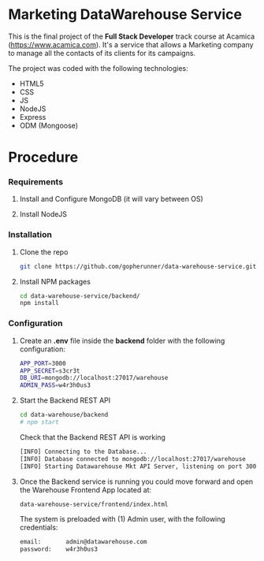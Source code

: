 # Marketing DataWarehouse Service

This is the final project of the **Full Stack Developer** track course at Acamica (https://www.acamica.com). It's a service that allows a Marketing company to manage all the contacts of its clients for its campaigns.

The project was coded with the following technologies:

- HTML5
- CSS
- JS
- NodeJS
- Express
- ODM (Mongoose)


# Procedure

### Requirements

1. Install and Configure MongoDB (it will vary between OS)

2. Install NodeJS

### Installation

1. Clone the repo
    ```sh
   git clone https://github.com/gopherunner/data-warehouse-service.git
   ```
2. Install NPM packages
    ```sh
    cd data-warehouse-service/backend/
    npm install
    ```

### Configuration

1. Create an **.env** file inside the **backend** folder with the following configuration:
    ```sh
    APP_PORT=3000
    APP_SECRET=s3cr3t
    DB_URI=mongodb://localhost:27017/warehouse
    ADMIN_PASS=w4r3h0us3
    ```

2. Start the Backend REST API

    ```sh
    cd data-warehouse/backend
    # npm start
    ```
    
    Check that the Backend REST API is working
    ```sh
    [INFO] Connecting to the Database...
    [INFO] Database connected to mongodb://localhost:27017/warehouse
    [INFO] Starting Datawarehouse Mkt API Server, listening on port 3000
    ```
    
3. Once the Backend service is running you could move forward and open the Warehouse Frontend App located at:

   ```sh
   data-warehouse-service/frontend/index.html
   ```
   The system is preloaded with (1) Admin user, with the following credentials:
   
   ```sh
   email:       admin@datawarehouse.com
   password:    w4r3h0us3
   ```
